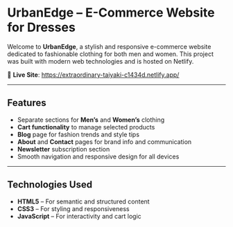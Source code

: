 #  UrbanEdge – E-Commerce Website for Dresses

Welcome to **UrbanEdge**, a stylish and responsive e-commerce website dedicated to fashionable clothing for both men and women. This project was built with modern web technologies and is hosted on Netlify.

🔗 **Live Site**: https://extraordinary-taiyaki-c1434d.netlify.app/

---

##  Features

-  Separate sections for **Men’s** and **Women’s** clothing
-  **Cart functionality** to manage selected products
-  **Blog** page for fashion trends and style tips
-  **About** and **Contact** pages for brand info and communication
-  **Newsletter** subscription section
-  Smooth navigation and responsive design for all devices

---

##  Technologies Used

- **HTML5** – For semantic and structured content
- **CSS3** – For styling and responsiveness
- **JavaScript** – For interactivity and cart logic
